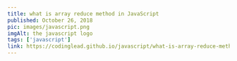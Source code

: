 ```yaml
---
title: what is array reduce method in JavaScript
published: October 26, 2018
pic: images/javascript.png
imgAlt: the javascript logo
tags: ['javascript']
link: https://codinglead.github.io/javascript/what-is-array-reduce-method-in-javascript
---
```

